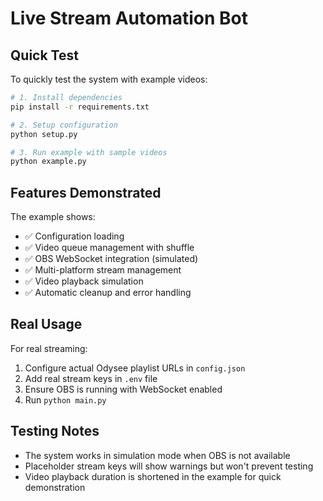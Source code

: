 # Live Stream Automation Bot

## Quick Test

To quickly test the system with example videos:

```bash
# 1. Install dependencies
pip install -r requirements.txt

# 2. Setup configuration
python setup.py

# 3. Run example with sample videos
python example.py
```

## Features Demonstrated

The example shows:
- ✅ Configuration loading
- ✅ Video queue management with shuffle
- ✅ OBS WebSocket integration (simulated)
- ✅ Multi-platform stream management
- ✅ Video playback simulation
- ✅ Automatic cleanup and error handling

## Real Usage

For real streaming:
1. Configure actual Odysee playlist URLs in `config.json`
2. Add real stream keys in `.env` file
3. Ensure OBS is running with WebSocket enabled
4. Run `python main.py`

## Testing Notes

- The system works in simulation mode when OBS is not available
- Placeholder stream keys will show warnings but won't prevent testing
- Video playback duration is shortened in the example for quick demonstration
